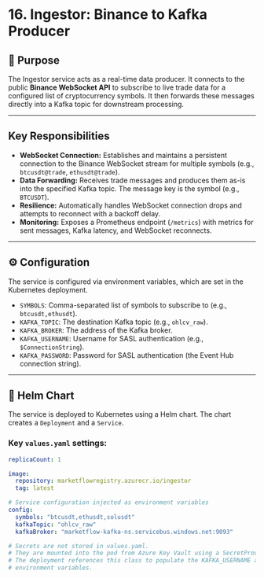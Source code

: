 # 16. Ingestor: Binance to Kafka Producer

## 🎯 Purpose

The Ingestor service acts as a real-time data producer. It connects to the public **Binance WebSocket API** to subscribe to live trade data for a configured list of cryptocurrency symbols. It then forwards these messages directly into a Kafka topic for downstream processing.

---

## Key Responsibilities

*   **WebSocket Connection:** Establishes and maintains a persistent connection to the Binance WebSocket stream for multiple symbols (e.g., `btcusdt@trade`, `ethusdt@trade`).
*   **Data Forwarding:** Receives trade messages and produces them as-is into the specified Kafka topic. The message key is the symbol (e.g., `BTCUSDT`).
*   **Resilience:** Automatically handles WebSocket connection drops and attempts to reconnect with a backoff delay.
*   **Monitoring:** Exposes a Prometheus endpoint (`/metrics`) with metrics for sent messages, Kafka latency, and WebSocket reconnects.

---

## ⚙️ Configuration

The service is configured via environment variables, which are set in the Kubernetes deployment.

*   `SYMBOLS`: Comma-separated list of symbols to subscribe to (e.g., `btcusdt,ethusdt`).
*   `KAFKA_TOPIC`: The destination Kafka topic (e.g., `ohlcv_raw`).
*   `KAFKA_BROKER`: The address of the Kafka broker.
*   `KAFKA_USERNAME`: Username for SASL authentication (e.g., `$ConnectionString`).
*   `KAFKA_PASSWORD`: Password for SASL authentication (the Event Hub connection string).

---

## 🚀 Helm Chart

The service is deployed to Kubernetes using a Helm chart. The chart creates a `Deployment` and a `Service`.

### Key `values.yaml` settings:

```yaml
replicaCount: 1

image:
  repository: marketflowregistry.azurecr.io/ingestor
  tag: latest

# Service configuration injected as environment variables
config:
  symbols: "btcusdt,ethusdt,solusdt"
  kafkaTopic: "ohlcv_raw"
  kafkaBroker: "marketflow-kafka-ns.servicebus.windows.net:9093"

# Secrets are not stored in values.yaml.
# They are mounted into the pod from Azure Key Vault using a SecretProviderClass.
# The deployment references this class to populate the KAFKA_USERNAME and KAFKA_PASSWORD
# environment variables.
```
